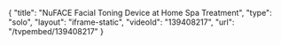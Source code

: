 {
    "title": "NuFACE Facial Toning Device at Home Spa Treatment",
    "type": "solo",
    "layout": "iframe-static",
    "videoId": "139408217",
    "url": "\/tvpembed\/139408217"
}